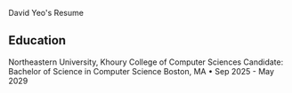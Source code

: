 David Yeo's Resume

## Education
Northeastern University, Khoury College of Computer Sciences
Candidate: Bachelor of Science in Computer Science
Boston, MA • Sep 2025 - May 2029
